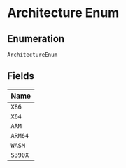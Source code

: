 
# Architecture Enum

## Enumeration

`ArchitectureEnum`

## Fields

| Name |
|  --- |
| `X86` |
| `X64` |
| `ARM` |
| `ARM64` |
| `WASM` |
| `S390X` |

